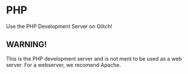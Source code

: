 # PHP
Use the PHP Development Server on Glitch!

## WARNING!
This is the PHP development server and is not ment to be used as a web server. For a webserver, we recomend Apache.
